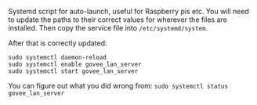 Systemd script for auto-launch, useful for Raspberry pis etc. You will need to update the paths to their correct values for wherever the files are installed.
Then copy the service file into `/etc/systemd/system`.

After that is correctly updated:
```
sudo systemctl daemon-reload
sudo systemctl enable govee_lan_server
sudo systemctl start govee_lan_server
```

You can figure out what you did wrong from:
`sudo systemctl status govee_lan_server`


